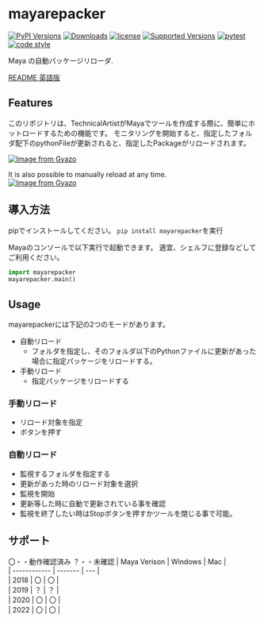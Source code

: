 # mayarepacker  

[![PyPI Versions](https://img.shields.io/pypi/v/mayarepacker.svg)](https://pypi.org/project/mayarepacker)
[![Downloads](https://pepy.tech/badge/mayarepacker)](https://pepy.tech/project/mayarepacker)
[![license](https://img.shields.io/pypi/l/mayarepacker)](https://pypi.org/project/mayarepacker)
[![Supported Versions](https://img.shields.io/pypi/pyversions/mayarepacker.svg)](https://pypi.org/project/mayarepacker)
[![pytest](https://codecov.io/gh/InTack2/mayarepacker/branch/master/graph/badge.svg)](https://codecov.io/gh/InTack2/mayarepacker)
[![code style](https://img.shields.io/badge/code%20style-flake8-000000.svg)](https://pypi.org/-project/flake8/)  

Maya の自動パッケージリローダ.

[README 英語版](https://github.com/InTack2/mayarepacker/blob/main//README.md)  

## Features
このリポジトリは、TechnicalArtistがMayaでツールを作成する際に、簡単にホットロードするための機能です。
モニタリングを開始すると、指定したフォルダ配下のpythonFileが更新されると、指定したPackageがリロードされます。 

[![Image from Gyazo](https://i.gyazo.com/b7d1c54e6e51d4092a16d5c8b9e36637.gif)](https://gyazo.com/b7d1c54e6e51d4092a16d5c8b9e36637)

It is also possible to manually reload at any time.  
[![Image from Gyazo](https://i.gyazo.com/ed5358930ec629c33af9e9cfce2c0d9e.gif)](https://gyazo.com/ed5358930ec629c33af9e9cfce2c0d9e)


## 導入方法
pipでインストールしてください。
`pip install mayarepacker`を実行

Mayaのコンソールで以下実行で起動できます。
適宜、シェルフに登録などしてご利用ください。
```python
import mayarepacker
mayarepacker.main()
```

## Usage
mayarepackerには下記の2つのモードがあります。
- 自動リロード
  - フォルダを指定し、そのフォルダ以下のPythonファイルに更新があった場合に指定パッケージをリロードする。
- 手動リロード
  - 指定パッケージをリロードする

### 手動リロード
- リロード対象を指定
- ボタンを押す

### 自動リロード
- 監視するフォルダを指定する
- 更新があった時のリロード対象を選択
- 監視を開始
- 更新等した時に自動で更新されている事を確認
- 監視を終了したい時はStopボタンを押すかツールを閉じる事で可能。

## サポート
〇・・動作確認済み
？・・未確認
| Maya Verison | Windows | Mac |  
| ------------ | ------- | --- |  
| 2018         | 〇      | 〇  |  
| 2019         | ？      | ？  |  
| 2020         | 〇      | 〇  |  
| 2022         | 〇      | 〇  |  
